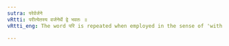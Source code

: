 ```yaml
---
sutra: परेर्वर्जने
vRtti: परीत्येतस्य वर्जनेर्थे द्वे भवतः ॥
vRtti_eng: The word परि is repeated when employed in the sense of 'with the exception or exclusion of'.

---
```

